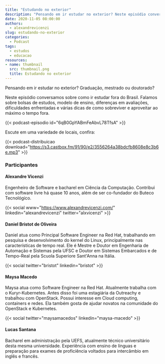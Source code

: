 ```yaml
---
title: "Estudando no exterior"
description: "Pensando em ir estudar no exterior? Neste episódio conversamos sobre experiências e damos dicas para quem quer ir."
date: 2020-11-05 08:00:00
authors:
  - alexandrevicenzi
slug: estudando-no-exterior
categories:
  - Podcast
tags:
  - estudos
  - educacao
resources:
- name: thumbnail
  src: thumbnail.png
  title: Estudando no exterior
---
```


Pensando em ir estudar no exterior? Graduação, mestrado ou doutorado?

Neste episódio conversamos sobre como ir estudar fora do Brasil. Falamos sobre bolsas de estudos, modelo de ensino, diferenças em avaliações, dificuldades enfrentadas e várias dicas de como sobreviver e aproveitar ao máximo o tempo fora.
<!--more-->
{{< podcast-episodio id="6qB0GpYABmFeAbvL78TfsA" >}}

Escute em uma variedade de locais, confira:

{{< podcast-distribuicao download="https://s3.castbox.fm/91/90/e2/3556264a38bdcfb8608e8c3b6e.mp3" >}}

### Participantes

#### Alexandre Vicenzi

Engenheiro de Software e bacharel em Ciência da Computação. Contribui com software livre há quase 10 anos, além de ser co-fundador do Buteco Tecnológico.

{{< social www="https://www.alexandrevicenzi.com/" linkedin="alexandrevicenzi" twitter="alxvicenzi" >}}

#### Daniel Bristot de Oliveira

Daniel atua como Principal Software Engineer na Red Hat, trabalhando em pesquisa e desenvolvimento do kernel do Linux, principalmente nas características de tempo real. Ele é Mestre e Doutor em Engenharia de Automação e Sistemas pela UFSC e Doutor em Sistemas Embarcados e de Tempo-Real pela Scuola Superiore Sant'Anna na Itália.

{{< social twitter="bristot" linkedin="bristot" >}}

#### Maysa Macedo

Maysa atua como Software Engineer na Red Hat. Atualmente trabalha com o Kuryr-Kubernetes. Antes disso foi uma estagiária da Outreachy e trabalhou com OpenStack. Possui interesse em Cloud computing, containers e redes. Ela também gosta de ajudar novatos na comunidade do OpenStack e Kubernetes.

{{< social twitter="maysamacedos" linkedin="maysa-macedo" >}}

#### Lucas Santana

Bacharel em administração pela UEFS, atualmente técnico universitário desta mesma universidade. Experiência com ensino de línguas e preparação para exames de proficiência voltados para intercâmbio em inglês e francês.
